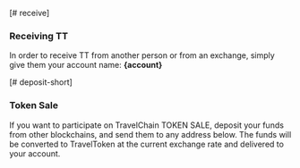 [# receive]
### Receiving TT
In order to receive TT from another person or from an exchange, simply give them your account name: **{account}**

[# deposit-short]
### Token Sale
If you want to participate on TravelChain TOKEN SALE, deposit your funds from other blockchains, and send them to any address below. The funds will be converted to TravelToken at the current exchange rate and delivered to your account.
